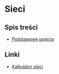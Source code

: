 # Sieci
## Spis treści

- [Podstawowe pojęcia](podstawowe-pojecia.md)

## Linki

- [Kalkulator sieci](https://dzban.github.io/network-website/calc.html)
